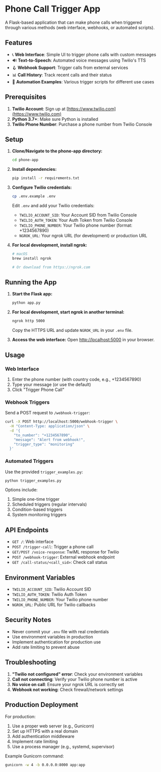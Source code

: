 # Phone Call Trigger App

A Flask-based application that can make phone calls when triggered through various methods (web interface, webhooks, or automated scripts).

## Features

- 📞 **Web Interface**: Simple UI to trigger phone calls with custom messages
- 🔊 **Text-to-Speech**: Automated voice messages using Twilio's TTS
- 🪝 **Webhook Support**: Trigger calls from external services
- 📊 **Call History**: Track recent calls and their status
- 🤖 **Automation Examples**: Various trigger scripts for different use cases

## Prerequisites

1. **Twilio Account**: Sign up at [https://www.twilio.com](https://www.twilio.com)
2. **Python 3.7+**: Make sure Python is installed
3. **Twilio Phone Number**: Purchase a phone number from Twilio Console

## Setup

1. **Clone/Navigate to the phone-app directory:**
   ```bash
   cd phone-app
   ```

2. **Install dependencies:**
   ```bash
   pip install -r requirements.txt
   ```

3. **Configure Twilio credentials:**
   ```bash
   cp .env.example .env
   ```
   Edit `.env` and add your Twilio credentials:
   - `TWILIO_ACCOUNT_SID`: Your Account SID from Twilio Console
   - `TWILIO_AUTH_TOKEN`: Your Auth Token from Twilio Console
   - `TWILIO_PHONE_NUMBER`: Your Twilio phone number (format: +1234567890)
   - `NGROK_URL`: Your ngrok URL (for development) or production URL

4. **For local development, install ngrok:**
   ```bash
   # macOS
   brew install ngrok
   
   # Or download from https://ngrok.com
   ```

## Running the App

1. **Start the Flask app:**
   ```bash
   python app.py
   ```

2. **For local development, start ngrok in another terminal:**
   ```bash
   ngrok http 5000
   ```
   Copy the HTTPS URL and update `NGROK_URL` in your `.env` file.

3. **Access the web interface:**
   Open [http://localhost:5000](http://localhost:5000) in your browser.

## Usage

### Web Interface
1. Enter the phone number (with country code, e.g., +1234567890)
2. Type your message (or use the default)
3. Click "Trigger Phone Call"

### Webhook Triggers
Send a POST request to `/webhook-trigger`:
```bash
curl -X POST http://localhost:5000/webhook-trigger \
  -H "Content-Type: application/json" \
  -d '{
    "to_number": "+1234567890",
    "message": "Alert from webhook!",
    "trigger_type": "monitoring"
  }'
```

### Automated Triggers
Use the provided `trigger_examples.py`:
```bash
python trigger_examples.py
```

Options include:
1. Simple one-time trigger
2. Scheduled triggers (regular intervals)
3. Condition-based triggers
4. System monitoring triggers

## API Endpoints

- `GET /`: Web interface
- `POST /trigger-call`: Trigger a phone call
- `GET/POST /voice-response`: TwiML response for Twilio
- `POST /webhook-trigger`: External webhook endpoint
- `GET /call-status/<call_sid>`: Check call status

## Environment Variables

- `TWILIO_ACCOUNT_SID`: Twilio Account SID
- `TWILIO_AUTH_TOKEN`: Twilio Auth Token
- `TWILIO_PHONE_NUMBER`: Your Twilio phone number
- `NGROK_URL`: Public URL for Twilio callbacks

## Security Notes

- Never commit your `.env` file with real credentials
- Use environment variables in production
- Implement authentication for production use
- Add rate limiting to prevent abuse

## Troubleshooting

1. **"Twilio not configured" error**: Check your environment variables
2. **Call not connecting**: Verify your Twilio phone number is active
3. **No voice on call**: Ensure your ngrok URL is correctly set
4. **Webhook not working**: Check firewall/network settings

## Production Deployment

For production:
1. Use a proper web server (e.g., Gunicorn)
2. Set up HTTPS with a real domain
3. Add authentication middleware
4. Implement rate limiting
5. Use a process manager (e.g., systemd, supervisor)

Example Gunicorn command:
```bash
gunicorn -w 4 -b 0.0.0.0:8000 app:app
```